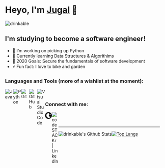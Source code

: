 # Heyo, I'm [Jugal][website] 👋

<p align="left"> <img src="https://komarev.com/ghpvc/?username=drinkable" alt="drinkable" /> </p>

## I'm studying to become a software engineer!

- 🔭 I’m working on picking up Python
- 🌱 Currently learning Data Structures & Algorithims
- 🥅 2020 Goals: Secure the fundamentals of software development
- ⚡ Fun fact: I love to bike and garden


### Languages and Tools (more of a wishlist at the moment):

<!-- ICONS FROM: https://www.vectorlogo.zone/ -->

<img align="left" alt="Java" width="26px" src="https://www.vectorlogo.zone/logos/java/java-icon.svg" />

<img align="left" alt="Python" width="26px" src="https://www.vectorlogo.zone/logos/python/python-icon.svg" />

<!-- <img align="left" alt="Rust" width="26px" src="https://www.vectorlogo.zone/logos/rust-lang/rust-lang-icon.svg" /> -->

<img align="left" alt="Git" width="26px" src="https://www.vectorlogo.zone/logos/git-scm/git-scm-icon.svg" />

<img align="left" alt="GitHub" width="26px" src="https://www.vectorlogo.zone/logos/github/github-tile.svg" />

<img align="left" alt="Visual Studio Code" width="26px" src="https://www.vectorlogo.zone/logos/visualstudio_code/visualstudio_code-icon.svg" />

<br />

### Connect with me:

[<img align="left" alt="codeSTACKr.com" width="22px" src="https://raw.githubusercontent.com/iconic/open-iconic/master/svg/globe.svg" />][website]
[<img align="left" alt="codeSTACKr | LinkedIn" width="22px" src="https://cdn.jsdelivr.net/npm/simple-icons@v3/icons/linkedin.svg" />][linkedin]

<br />
<br />

---

<img align="left" alt="drinkable's Github Stats" src="https://github-readme-stats.vercel.app/api?username=drinkable&count_private=true&show_icons=true&hide_border=true" />

[![Top Langs](https://github-readme-stats.vercel.app/api/top-langs/?username=anuraghazra)](https://github.com/anuraghazra/github-readme-stats)

[website]: https://jcodes.ml
[linkedin]: https://linkedin.com/in/jugal-amin
